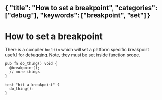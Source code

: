 {
  "title": "How to set a breakpoint",
  "categories": ["debug"],
  "keywords": ["breakpoint", "set"]
}
---
# How to set a breakpoint

There is a compiler `builtin` which will set a platform specific breakpoint
useful for debugging. Note, they must be set inside function scope.

```zig
pub fn do_thing() void {
  @breakpoint();
  // more things
}

test "hit a breakpoint" {
  do_thing();
}
```
